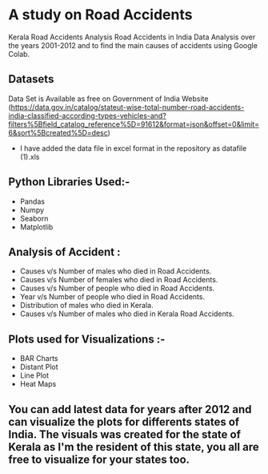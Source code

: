 # A study on Road Accidents
Kerala Road Accidents Analysis 
Road Accidents in India Data Analysis over the years 2001-2012 and to find the main causes of accidents using Google Colab.

## Datasets
Data Set is Available as free on Government of India Website (https://data.gov.in/catalog/stateut-wise-total-number-road-accidents-india-classified-according-types-vehicles-and?filters%5Bfield_catalog_reference%5D=91612&format=json&offset=0&limit=6&sort%5Bcreated%5D=desc)
- I have added the data file in excel format in the repository as datafile (1).xls

## Python Libraries Used:- 
- Pandas
- Numpy
- Seaborn
- Matplotlib

## Analysis of Accident :
- Causes v/s Number of males who died in Road Accidents.
- Causes v/s Number of females who died in Road Accidents.
- Causes v/s Number of people who died in Road Accidents.
- Year v/s Number of people who died in Road Accidents.
- Distribution of males who died in Kerala.
- Causes v/s Number of males who died in Kerala Road Accidents.

## Plots used for Visualizations :-
- BAR Charts
- Distant Plot
- Line Plot
- Heat Maps

## You can add latest data for years after 2012 and can visualize the plots for differents states of India. The visuals was created for the state of Kerala as I'm the resident of this state, you all are free to visualize for your states too.
